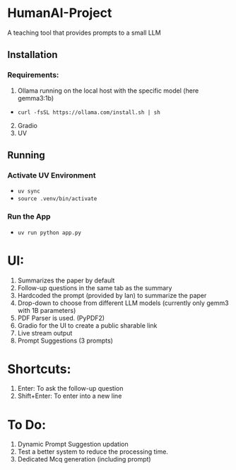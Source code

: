# HumanAI-Project
A teaching tool that provides prompts to a small LLM

## Installation

### Requirements:
1. Ollama running on the local host with the specific model (here gemma3:1b)
* `curl -fsSL https://ollama.com/install.sh | sh`
2. Gradio
3. UV

## Running

### Activate UV Environment
* `uv sync`
* `source .venv/bin/activate`

### Run the App
* `uv run python app.py`


# UI:
1. Summarizes the paper by default
2. Follow-up questions in the same tab as the summary
3. Hardcoded the prompt (provided by Ian) to summarize the paper
4. Drop-down to choose from different LLM models (currently only gemm3 with 1B parameters)
5. PDF Parser is used. (PyPDF2)
6. Gradio for the UI to create a public sharable link
7. Live stream output
8. Prompt Suggestions (3 prompts)

# Shortcuts: 
1. Enter: To ask the follow-up question
2. Shift+Enter: To enter into a new line

# To Do:
1. Dynamic Prompt Suggestion updation
2. Test a better system to reduce the processing time.
3. Dedicated Mcq generation (including prompt)
